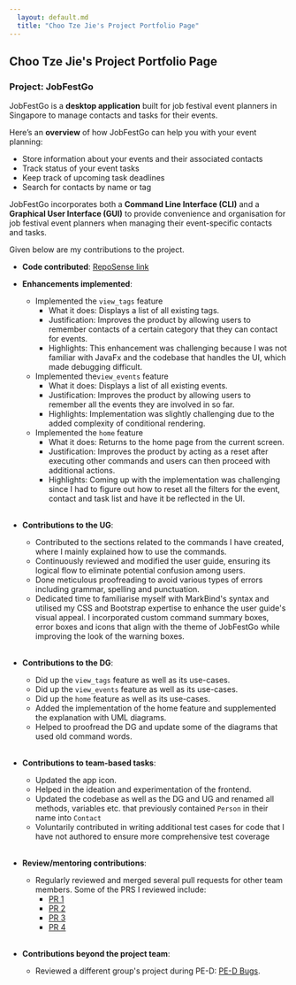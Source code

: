 ```yaml
---
  layout: default.md
  title: "Choo Tze Jie's Project Portfolio Page"
---
```


## Choo Tze Jie's Project Portfolio Page

### Project: JobFestGo

JobFestGo is a **desktop application** built for job festival event planners in Singapore to manage contacts and tasks for their events.

Here’s an **overview** of how JobFestGo can help you with your event planning:
- Store information about your events and their associated contacts
- Track status of your event tasks
- Keep track of upcoming task deadlines
- Search for contacts by name or tag

JobFestGo incorporates both a **Command Line Interface (CLI)** and a **Graphical User Interface (GUI)** to provide convenience and organisation for job festival event planners when managing their event-specific contacts and tasks. 

Given below are my contributions to the project.

* **Code contributed**: [RepoSense link](https://nus-cs2103-ay2324s1.github.io/tp-dashboard/?search=tjch-o&breakdown=true)

* **Enhancements implemented**:
  - Implemented the `view_tags` feature
    - What it does: Displays a list of all existing tags.
    - Justification: Improves the product by allowing users to remember contacts of a certain category that they can contact for events.
    - Highlights: This enhancement was challenging because I was not familiar with JavaFx and the codebase that handles the UI, which made debugging difficult.
  - Implemented the`view_events` feature
    - What it does: Displays a list of all existing events.
    - Justification: Improves the product by allowing users to remember all the events they are involved in so far.
    - Highlights: Implementation was slightly challenging due to the added complexity of conditional rendering.
  - Implemented the `home` feature
    - What it does: Returns to the home page from the current screen.
    - Justification: Improves the product by acting as a reset after executing other commands and users can then proceed with additional actions.
    - Highlights: Coming up with the implementation was challenging since I had to figure out how to reset all the filters for the event, contact and task list and have it be reflected in the UI.
    <br></br>

* **Contributions to the UG**:
  - Contributed to the sections related to the commands I have created, where I mainly explained how to use the commands.
  - Continuously reviewed and modified the user guide, ensuring its logical flow to eliminate potential confusion among users.
  - Done meticulous proofreading to avoid various types of errors including grammar, spelling and punctuation.
  - Dedicated time to familiarise myself with MarkBind's syntax and utilised my CSS and Bootstrap expertise to enhance the user guide's visual appeal. I incorporated custom command summary boxes, error boxes and icons that align with the theme of JobFestGo while improving the look of the warning boxes.
    <br></br>

* **Contributions to the DG**:
  - Did up the `view_tags` feature as well as its use-cases.
  - Did up the `view_events` feature as well as its use-cases.
  - Did up the `home` feature as well as its use-cases.
  - Added the implementation of the home feature and supplemented the explanation with UML diagrams.
  - Helped to proofread the DG and update some of the diagrams that used old command words.
   <br></br>
  
* **Contributions to team-based tasks**:
  - Updated the app icon.
  - Helped in the ideation and experimentation of the frontend.
  - Updated the codebase as well as the DG and UG and renamed all methods, variables etc. that previously contained `Person` in their name into `Contact`
  - Voluntarily contributed in writing additional test cases for code that I have not authored to ensure more comprehensive test coverage
    <br></br>
  
* **Review/mentoring contributions**:
  - Regularly reviewed and merged several pull requests for other team members. Some of the PRS I reviewed include:
     - [PR 1](https://github.com/AY2324S1-CS2103T-T09-1/tp/pull/53)
     - [PR 2](https://github.com/AY2324S1-CS2103T-T09-1/tp/pull/69)
     - [PR 3](https://github.com/AY2324S1-CS2103T-T09-1/tp/pull/133)
     - [PR 4](https://github.com/AY2324S1-CS2103T-T09-1/tp/pull/159)
  <br></br>

* **Contributions beyond the project team**:
  - Reviewed a different group's project during PE-D: [PE-D Bugs](https://github.com/tjch-o/ped/issues).
